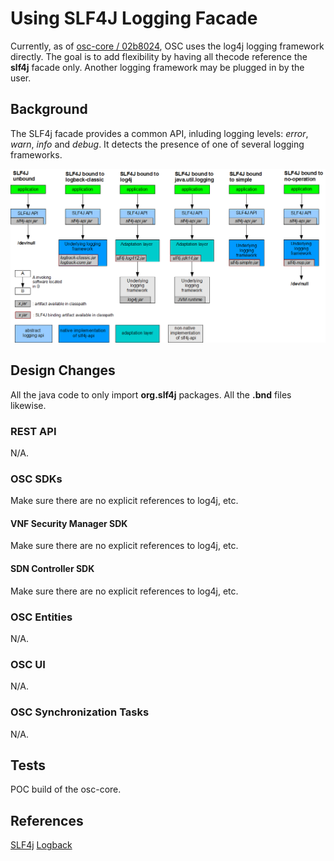 # Using SLF4J Logging Facade
Currently, as of [osc-core / 02b8024](https://github.com/opensecuritycontroller/osc-core/commit/02b80247faa29b069d2b6082f2e866a2f71b0f20),
OSC uses the log4j logging framework directly. The goal is to add flexibility by having all thecode reference 
the **slf4j** facade only. Another logging framework may be plugged in by the user.

## Background

The SLF4j facade provides a common API, inluding logging levels: *error*, *warn*, *info* and *debug*. It detects the presence of one of several logging frameworks.

![](./images/concrete-bindings.png)

## Design Changes
All the java code to only import **org.slf4j** packages. All the **.bnd** files likewise. 

### REST API 
N/A.

### OSC SDKs
Make sure there are no explicit references to log4j, etc.

#### VNF Security Manager SDK
Make sure there are no explicit references to log4j, etc.

#### SDN Controller SDK
Make sure there are no explicit references to log4j, etc.

### OSC Entities 
N/A.

### OSC UI
N/A.

### OSC Synchronization Tasks
N/A.

## Tests
POC build of the osc-core.

## References
[SLF4j](https://www.slf4j.org/manual.html)
[Logback](https://logback.qos.ch/index.html)